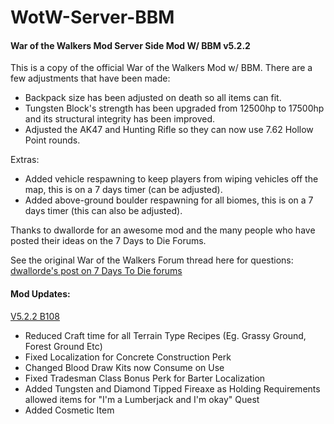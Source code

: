# WotW-Server-BBM
#### War of the Walkers Mod Server Side Mod W/ BBM v5.2.2

This is a copy of the official War of the Walkers Mod w/ BBM. There are a few adjustments that have been made:
- Backpack size has been adjusted on death so all items can fit.
- Tungsten Block's strength has been upgraded from 12500hp to 17500hp and its structural integrity has been improved.
- Adjusted the AK47 and Hunting Rifle so they can now use 7.62 Hollow Point rounds.

Extras:
- Added vehicle respawning to keep players from wiping vehicles off the map, this is on a 7 days timer (can be adjusted).
- Added above-ground boulder respawning for all biomes, this is on a 7 days timer (this can also be adjusted).

Thanks to dwallorde for an awesome mod and the many people who have posted their ideas on the 7 Days to Die Forums.

See the original War of the Walkers Forum thread here for questions: [dwallorde's post on 7 Days To Die forums](https://7daystodie.com/forums/showthread.php?53190-War-of-the-Walkers-Mod-(Overhaul))


#### Mod Updates:

[V5.2.2 B108](https://7daystodie.com/forums/showthread.php?53190-War-of-the-Walkers-Mod-(Overhaul)&p=781275#post781275)
- Reduced Craft time for all Terrain Type Recipes (Eg. Grassy Ground, Forest Ground Etc)
- Fixed Localization for Concrete Construction Perk
- Changed Blood Draw Kits now Consume on Use
- Fixed Tradesman Class Bonus Perk for Barter Localization
- Added Tungsten and Diamond Tipped Fireaxe as Holding Requirements allowed items for "I'm a Lumberjack and I'm okay" Quest
- Added Cosmetic Item 
